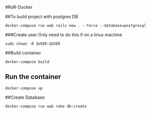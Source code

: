 #RoR-Docker

##To build project with postgres DB
```
docker-compose run web rails new . --force --database=postgresql
```

###Create user
Only need to do this if on a linux machine
```
sudo chown -R $USER:$USER
```

##Build container
```
docker-compose build
```

## Run the container
```
docker-compose up
```

##Create Database
```
docker-compose run web rake db:create
```
